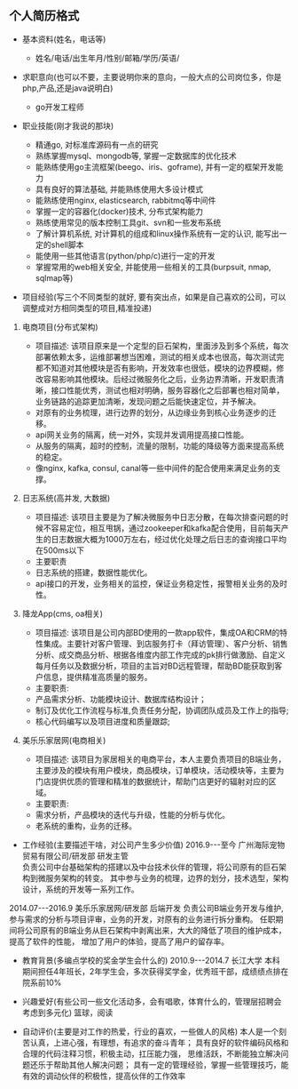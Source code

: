 ## 个人简历格式
- 基本资料(姓名，电话等)
    - 姓名/电话/出生年月/性别/邮箱/学历/英语/
- 求职意向(也可以不要，主要说明你来的意向，一般大点的公司岗位多，你是php,产品,还是java说明白)
    - go开发工程师
- 职业技能(刚才我说的那块)
    - 精通go, 对标准库源码有一点的研究
    - 熟练掌握mysql、mongodb等, 掌握一定数据库的优化技术
    - 能熟练使用go主流框架(beego、iris、goframe), 并有一定的框架开发能力
    - 具有良好的算法基础, 并能熟练使用大多设计模式
    - 能熟练使用nginx, elasticsearch, rabbitmq等中间件
    - 掌握一定的容器化(docker)技术, 分布式架构能力
    - 熟练使用常见的版本控制工具git、svn和一些发布系统
    - 了解计算机系统, 对计算机的组成和linux操作系统有一定的认识, 能写出一定的shell脚本
    - 能使用一些其他语言(python/php/c)进行一定的开发
    - 掌握常用的web相关安全, 并能使用一些相关的工具(burpsuit, nmap, sqlmap等)

- 项目经验(写三个不同类型的就好, 要有突出点，如果是自己喜欢的公司，可以调整成对方相同类型的项目,精准投递)
1. 电商项目(分布式架构)
    - 项目描述: 该项目原来是一个定型的巨石架构，里面涉及到多个系统，每次部署依赖太多，运维部署想当困难，测试的相关成本也很高，每次测试完都不知道对其他模块是否有影响，开发效率也很低，模块的边界模糊，修改容易影响其他模块。后经过微服务化之后，业务边界清晰，开发职责清晰，接口性能优秀，测试也相对明确，服务容器化之后部署也相对简单，业务链路的追踪更加清晰，发现问题之后能快速定位，并予解决。
    - 对原有的业务梳理，进行边界的划分，从边缘业务到核心业务逐步的迁移。
    - api网关业务的隔离，统一对外，实现并发调用提高接口性能。
    - 从服务的隔离，超时的控制，流量的限制，功能的降级等方面来提高系统的稳定。
    - 像nginx, kafka, consul, canal等一些中间件的配合使用来满足业务的支撑。

2. 日志系统(高并发, 大数据)
    - 项目描述: 该项目主要是为了解决微服务中日志分散，在每次排查问题的时候不容易定位，相互甩锅，通过zookeeper和kafka配合使用，目前每天产生的日志数据大概为1000万左右，经过优化处理之后日志的查询接口平均在500ms以下
    - 主要职责
    - 日志系统的搭建，数据性能优化。
    - api接口的开发，业务相关的监控，保证业务稳定性，报警相关业务的及时性。

3. 降龙App(cms, oa相关)
    - 项目描述: 该项目是公司内部BD使用的一款app软件，集成OA和CRM的特性集成。主要针对客户管理、到店服务打卡（拜访管理）、客户分析、销售分析、成交商品分析、根据各维度内部工作完成的pk排行做激励、自定义每月任务以及数据分析，项目的主旨对BD远程管理，帮助BD能获取到客户信息，提供精准高质量的服务。
    - 主要职责: 
    - 产品需求分析、功能模块设计、数据库结构设计；
    - 制订及优化工作流程与标准,负责任务分配，协调团队成员及工作上的指导;
    - 核心代码编写以及项目进度和质量跟踪;

4. 美乐乐家居网(电商相关)
    - 项目描述: 该项目为家居相关的电商平台，本人主要负责项目的B端业务，主要涉及的模块有用户模块，商品模块，订单模块，活动模块等，主要为门店提供优质的管理和精准的数据统计，帮助门店更好的辐射对应的区域。
    - 主要职责:
    - 需求分析，产品模块的迭代与升级，性能的分析与优化。
    - 老系统的重构，业务的迁移。

- 工作经验(主要描述干啥，对公司产生多少价值)
2016.9---至今    广州海际宠物贸易有限公司/研发部      研发主管     
负责公司中台基础架构的搭建以及中台技术伙伴的管理，将公司原有的巨石架构到微服务架构的转变。
其中参与业务的梳理，边界的划分，技术选型，架构设计，系统的开发等一系列工作。

2014.07---2016.9    美乐乐家居网/研发部     后端开发
负责公司B端业务开发与维护, 参与需求的分析与项目评审，业务的开发，对原有的业务进行拆分重构。
任职期间将公司原有的B端业务从巨石架构中剥离出来，大大的降低了项目的维护成本，提高了软件的性能，
增加了用户的体验，提高了用户的留存率。

- 教育背景(多编点学校的奖金学生会什么的)
2010.9---2014.7         长江大学        本科
期间担任4年班长，2年学生会，多次获得奖学金，优秀班干部，成绩绩点排在院系前10%

- 兴趣爱好(有些公司一些文化活动多，会有唱歌，体育什么的，管理层招聘会考虑到多元化)
篮球，阅读

- 自动评价(主要是对工作的热爱，行业的喜欢，一些做人的风格)
本人是一个刻苦认真，上进心强，有理想，有追求的奋斗青年；
具有良好的软件编码风格和合理的代码注释习惯，积极主动，扛压能力强， 思维活跃，不断能独立解决问题还乐于帮助其他人解决问题；
具有一定的管理经验，掌握一些管理技巧，能有效的调动伙伴的积极性，提高伙伴的工作效率
